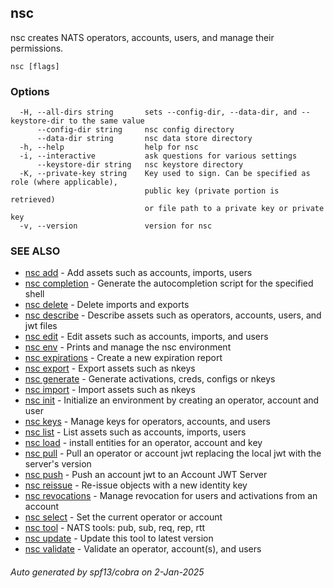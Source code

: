 ## nsc

nsc creates NATS operators, accounts, users, and manage their permissions.

```
nsc [flags]
```

### Options

```
  -H, --all-dirs string       sets --config-dir, --data-dir, and --keystore-dir to the same value
      --config-dir string     nsc config directory
      --data-dir string       nsc data store directory
  -h, --help                  help for nsc
  -i, --interactive           ask questions for various settings
      --keystore-dir string   nsc keystore directory
  -K, --private-key string    Key used to sign. Can be specified as role (where applicable),
                              public key (private portion is retrieved)
                              or file path to a private key or private key 
  -v, --version               version for nsc
```

### SEE ALSO

* [nsc add](nsc_add.md)	 - Add assets such as accounts, imports, users
* [nsc completion](nsc_completion.md)	 - Generate the autocompletion script for the specified shell
* [nsc delete](nsc_delete.md)	 - Delete imports and exports
* [nsc describe](nsc_describe.md)	 - Describe assets such as operators, accounts, users, and jwt files
* [nsc edit](nsc_edit.md)	 - Edit assets such as accounts, imports, and users
* [nsc env](nsc_env.md)	 - Prints and manage the nsc environment
* [nsc expirations](nsc_expirations.md)	 - Create a new expiration report
* [nsc export](nsc_export.md)	 - Export assets such as nkeys
* [nsc generate](nsc_generate.md)	 - Generate activations, creds, configs or nkeys
* [nsc import](nsc_import.md)	 - Import assets such as nkeys
* [nsc init](nsc_init.md)	 - Initialize an environment by creating an operator, account and user
* [nsc keys](nsc_keys.md)	 - Manage keys for operators, accounts, and users
* [nsc list](nsc_list.md)	 - List assets such as accounts, imports, users
* [nsc load](nsc_load.md)	 - install entities for an operator, account and key
* [nsc pull](nsc_pull.md)	 - Pull an operator or account jwt replacing the local jwt with the server's version
* [nsc push](nsc_push.md)	 - Push an account jwt to an Account JWT Server
* [nsc reissue](nsc_reissue.md)	 - Re-issue objects with a new identity key
* [nsc revocations](nsc_revocations.md)	 - Manage revocation for users and activations from an account
* [nsc select](nsc_select.md)	 - Set the current operator or account
* [nsc tool](nsc_tool.md)	 - NATS tools: pub, sub, req, rep, rtt
* [nsc update](nsc_update.md)	 - Update this tool to latest version
* [nsc validate](nsc_validate.md)	 - Validate an operator, account(s), and users

###### Auto generated by spf13/cobra on 2-Jan-2025
